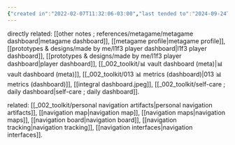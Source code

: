 ```yaml
---
{"created in":"2022-02-07T11:32:06-03:00","last tended to":"2024-09-24T16:23:39-03:00","tags":["UIdesign","interfacedesign","lab","art","🌱"],"dg-publish":true,"relevancescore":94,"notestage":["🌱"],"created":"2022-02-07T11:32:06.235-03:00","updated":"2025-01-22T17:03:04.919-03:00","permalink":"/responses/lab/dashboards/","dgPassFrontmatter":true}
---
```


directly related: [[other notes ; references/metagame/metagame dashboard\|metagame dashboard]], [[metagame profile\|metagame profile]], [[prototypes & designs/made by me/l1f3 player dashboard\|l1f3 player dashboard]], [[prototypes & designs/made by me/l1f3 player dashboard\|player dashboard]], [[_002_toolkit/📊 vault dashboard (meta)\|📊 vault dashboard (meta)]], [[_002_toolkit/013 📊 metrics (dashboard)\|013 📊 metrics (dashboard)]], [[integral dashboard.jpeg]], [[_002_toolkit/self-care ; daily dashboard\|self-care ; daily dashboard]].

related: [[_002_toolkit/personal navigation artifacts\|personal navigation artifacts]], [[navigation map\|navigation map]], [[navigation maps\|navigation maps]], [[navigation board\|navigation board]], [[navigation tracking\|navigation tracking]], [[navigation interfaces\|navigation interfaces]].
